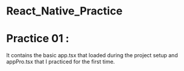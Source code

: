# React_Native_Practice
# Practice 01 :
It contains the basic app.tsx that loaded during the project setup and appPro.tsx that I practiced for the first time.
